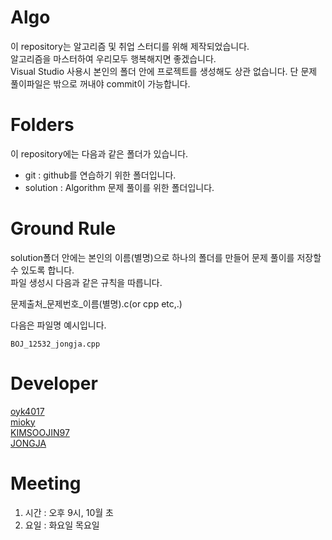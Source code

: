 # Algo

이 repository는 알고리즘 및 취업 스터디를 위해 제작되었습니다.  
알고리즘을 마스터하여 우리모두 행복해지면 좋겠습니다.  
Visual Studio 사용시 본인의 폴더 안에 프로젝트를 생성해도 상관 없습니다.
단 문제 풀이파일은 밖으로 꺼내야 commit이 가능합니다.

# Folders

이 repository에는 다음과 같은 폴더가 있습니다.  
  
 * git		: github를 연습하기 위한 폴더입니다.
 * solution	: Algorithm 문제 풀이를 위한 폴더입니다. 

# Ground Rule

solution폴더 안에는 본인의 이름(별명)으로 하나의 폴더를 만들어 문제 풀이를 저장할 수 있도록 합니다.  
파일 생성시 다음과 같은 규칙을 따릅니다.  
  
문제출처_문제번호_이름(별명).c(or cpp etc,.)  
  
다음은 파일명 예시입니다.  
```
BOJ_12532_jongja.cpp
```

# Developer

[oyk4017](https://github.com/oyk4017)  
[mioky](https://github.com/mioky)  
[KIMSOOJIN97](https://github.com/KIMSOOJIN97)  
[JONGJA](https://github.com/jongja)

# Meeting

1. 시간 : 오후 9시, 10월 초  
2. 요일 : 화요일 목요일 
